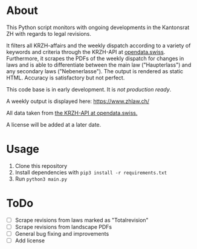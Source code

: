# About

This Python script monitors with ongoing developments in the Kantonsrat ZH with regards to legal revisions.

It filters all KRZH-affairs and the weekly dispatch according to a variety of keywords and criteria through the KRZH-API at [opendata.swiss](https://opendata.swiss/de). Furthermore, it scrapes the PDFs of the weekly dispatch for changes in laws and is able to differentiate between the main law ("Haupterlass") and any secondary laws ("Nebenerlasse"). The output is rendered as static HTML. Accuracy is satisfactory but not perfect.

This code base is in early development. It is *not production ready*.

A weekly output is displayed here: https://www.zhlaw.ch/

All data taken from [the KRZH-API at opendata.swiss.](https://opendata.swiss/en/dataset/web-service-des-geschaftsverwaltungssystems-des-kantonsrates-des-kantons-zurich)

A license will be added at a later date.

# Usage

1. Clone this repository
2. Install dependencies with `pip3 install -r requirements.txt`
3. Run `python3 main.py`
# ToDo

- [ ] Scrape revisions from laws marked as "Totalrevision"
- [ ] Scrape revisions from landscape PDFs
- [ ] General bug fixing and improvements
- [ ] Add license
